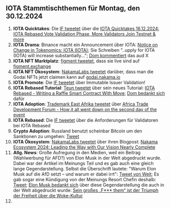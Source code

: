 ## IOTA Stammtischthemen für Montag, den 30.12.2024

1. **IOTA Quicktakes**: Die [IF tweetet](https://x.com/iota/status/1871133722218480018) über die [IOTA Quicktakes 16.12.2024: IOTA Rebased Vote Validation Phase, More Validators Join Testnet & more](https://www.youtube.com/watch?v=F_wzbCAmB9M)
2. **IOTA Drama**: Binance macht ein Announcement über IOTA: [Notice on Change in Tokenomics: IOTA (IOTA)](https://www.binance.com/en/support/announcement/notice-on-change-in-tokenomics-iota-iota-f816f2f4f4574b6589c5401deef5b519); Sie Schreiben "..upply for IOTA (IOTA) will increase substantially..."; [Dom kommentiert](https://x.com/DomSchiener/status/1871454961160401218) das aud X
3. **IOTA NFT Marktplatz**: [figment tweetet](https://x.com/figment_nfts/status/1871225479216480766), dass sie live sind auf [figment.exchange](https://www.figment.exchange/)
4. **IOTA NFT Ökosystem**: [NakamaLabs tweetet](https://x.com/Nakama_Labs/status/1871225829629272260) darüber, dass man die Godai NFTs jetzt claimen kann auf [godai.nakama.io](https://godai.nakama.io/)
5. **IOTA Promote**: Die [IF tweetet](https://x.com/iota/status/1872281216285553053) über Immutable Issuer Validation!
6. **IOTA Rebased Tutorial**: [Teun tweetet](https://x.com/teunvw5/status/1871587496095826412) über sein neues Tutorial: [IOTA Rebased - Writing a Raffle Smart Contract With Move](https://teunvw14.github.io/posts/iota-move-raffle-tutorial/); [Dom bedankt sich](https://x.com/DomSchiener/status/1871994984528011535) dafür
7. **IOTA Adoption**: [Trademark East Afrika tweetet](https://x.com/TradeMarkAfrica/status/1872145317883232267) über [Africa Trade Development Forum - How it all went down on the second day of the event](https://www.youtube.com/watch?v=XwGl_1REW7I)
8. **IOTA Rebased**: Die [IF tweetet](https://x.com/iota/status/1872643606416085398) über die Anforderungen für Validatoren bei IOTA Rebased
9. **Crypto Adoption**: Russland benutzt scheinbar Bitcoin um den Sanktionen zu umgehen: [Tweet](https://x.com/WatcherGuru/status/1871890969681166578)
10. **IOTA Ökosystem**: [NakamaLabs tweetet](https://x.com/Nakama_Labs/status/1873002378221289642) über ihren Blogpost: [Nakama Ecosystem 2024: Leading the Way with Our Vision Nearly Complete](https://medium.com/@NakamaLabs/nakama-ecosystem-2024-leading-the-way-with-our-vision-nearly-complete-a6b7d2055493)
11. **Allg. News**: Große Aufregung in den Medien, weil ein Beitrag (Wahlwerbung für AFD?) von Elon Musk in der Welt abgedruckt wurde. Dabei war der Artikel im Meinungs Teil und es gab auch eine gleich lange Gegendarstellung. Selbst die Überschrift lautete: "Warum Elon Musk auf die AfD setzt – und warum er dabei irrt": [Tweet von Welt](https://www.welt.de/debatte/kommentare/plus254982012/Warum-Elon-Musk-auf-die-AfD-setzt-und-warum-er-dabei-irrt.html?wtrid=socialmedia.socialflow....socialflow_twitter); Es gab sogar eine Kündigung von der Meinungs Resort Chefin deshalb: [Tweet](https://x.com/emkogel/status/1872928645536465327); [Elon Musk bedankt sich](https://x.com/elonmusk/status/1730479479519105490) über diese Gegendarstellung die auch in der Welt abgedruckt wurde: [Sein großes „F*** them“ ist der Triumph der Freiheit über die Woke-Kultur](https://www.welt.de/debatte/kommentare/plus248808706/Elon-Musk-Sein-grosses-F-them-ein-Triumph-der-Freiheit-ueber-die-Woke-Kultur.html)
12. 

